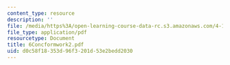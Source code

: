 ```yaml
---
content_type: resource
description: ''
file: /media/https%3A/open-learning-course-data-rc.s3.amazonaws.com/4-101-experiencing-architecture-studio-spring-2003/d0c58f18353d96f3201d53e2bedd2030_6Concformwork2.pdf
file_type: application/pdf
resourcetype: Document
title: 6Concformwork2.pdf
uid: d0c58f18-353d-96f3-201d-53e2bedd2030
---
```

